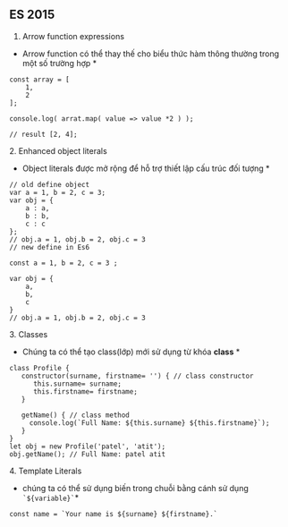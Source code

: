 ## ES 2015
1. Arrow function expressions
 * Arrow function có thể thay thế cho biểu thức hàm thông thường trong một số trường hợp  *
 <space> <space>
 ``` 
 const array = [
     1,
     2
 ];

 console.log( arrat.map( value => value *2 ) );

 // result [2, 4];
 ```
  <space> <space>
2. Enhanced object  literals
* Object literals được mở rộng để hỗ trợ thiết lập cấu trúc đối tượng * 
```
// old define object
var a = 1, b = 2, c = 3;
var obj = {
    a : a,
    b : b,
    c : c
};
// obj.a = 1, obj.b = 2, obj.c = 3
// new define in Es6

const a = 1, b = 2, c = 3 ;

var obj = {
    a,
    b, 
    c
}
// obj.a = 1, obj.b = 2, obj.c = 3
```
 <space> <space>
3. Classes 
* Chúng ta có thể tạo class(lớp) mới sử dụng từ khóa  **class**  *
```
class Profile {   
   constructor(surname, firstname= '') { // class constructor
      this.surname= surname;
      this.firstname= firstname;     
   }  
    
   getName() { // class method       
     console.log(`Full Name: ${this.surname} ${this.firstname}`);    
   } 
}
let obj = new Profile('patel', 'atit');
obj.getName(); // Full Name: patel atit
```
 <space> <space>
4. Template Literals 
* chúng ta có thể sử dụng biến trong chuỗi bằng cánh sử dụng ``` `${variable}` ```*

```
const name = `Your name is ${surname} ${firstname}.`
```


